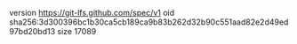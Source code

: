 version https://git-lfs.github.com/spec/v1
oid sha256:3d300396bc1b30ca5cb189ca9b83b262d32b90c551aad82e2d49ed97bd20bd13
size 17089

